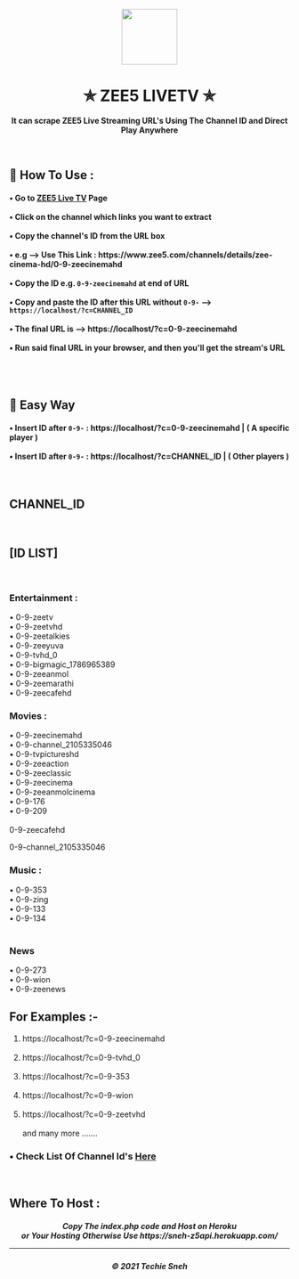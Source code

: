 <p align="center"><img src="https://www.pngkit.com/png/full/353-3536377_with-all-this-content-available-in-one-place.png" width="100" height="100"></p>

<h1 align="center"> ✯ ZEE5 LIVETV ✯ </h1>

<p align="center"><b>It can scrape ZEE5 Live Streaming URL's Using The Channel ID and Direct Play Anywhere</b></p><br>

<h2>🍁 How To Use : </h2>

<h4>
• Go to <a href="https://www.zee5.com/channels">ZEE5 Live TV</a> Page <br><br>
• Click on the channel which links you want to extract <br><br>
• Copy the channel's ID from the URL box <br><br>
• e.g --> Use This Link : https://www.zee5.com/channels/details/zee-cinema-hd/0-9-zeecinemahd <br><br>
• Copy the ID e.g. <code>0-9-zeecinemahd</code> at end of URL <br><br>
  • Copy and paste the ID after this URL without <code>0-9-</code> --> <code> https://localhost/?c=CHANNEL_ID</code> <br><br>
• The final URL is --> https://localhost/?c=0-9-zeecinemahd <br><br>
• Run said final URL in your browser, and then you'll get the stream's URL <br>
</h4>
<br><br>

## 🍃 Easy Way

<h4>
  
• Insert ID after <code>0-9-</code> : https://localhost/?c=0-9-zeecinemahd |  ( A specific player )<br><br>
• Insert ID after <code>0-9-</code> : https://localhost/?c=CHANNEL_ID  |  ( Other players )
  
  </h4><br>

## CHANNEL_ID 

<br>

## [ID LIST]

<br>

### Entertainment :

• 0-9-zeetv <br>
• 0-9-zeetvhd <br>
• 0-9-zeetalkies <br>
• 0-9-zeeyuva <br>
• 0-9-tvhd_0 <br>
• 0-9-bigmagic_1786965389 <br>
• 0-9-zeeanmol <br>
• 0-9-zeemarathi <br>
• 0-9-zeecafehd


### Movies :

• 0-9-zeecinemahd <br>
• 0-9-channel_2105335046 <br>
• 0-9-tvpictureshd <br>
• 0-9-zeeaction <br>
• 0-9-zeeclassic <br>
• 0-9-zeecinema <br>
• 0-9-zeeanmolcinema <br>
• 0-9-176 <br>
• 0-9-209  <br><br>
  0-9-zeecafehd
	
  0-9-channel_2105335046

### Music :

• 0-9-353 <br>
• 0-9-zing <br>
• 0-9-133 <br>
• 0-9-134  <br><br>


### News

• 0-9-273 <br>
• 0-9-wion <br>
• 0-9-zeenews <br>

  
## For Examples :-

1. https://localhost/?c=0-9-zeecinemahd <br><br>
2. https://localhost/?c=0-9-tvhd_0 <br><br>
3. https://localhost/?c=0-9-353 <br><br>
4. https://localhost/?c=0-9-wion <br><br>
5. https://localhost/?c=0-9-zeetvhd <br><br>
and many more .......
 
  

<h3>• Check List Of Channel Id's <a href="Channel_IDs.md">Here</a></h3>
<br>

<h2> Where To Host : </h2>

<h5 align="center"> Copy The index.php code and Host on Heroku <br> or Your Hosting Otherwise Use https://sneh-z5api.herokuapp.com/
  
  
---
<h5 align='center'>© 2021 Techie Sneh</h5>

